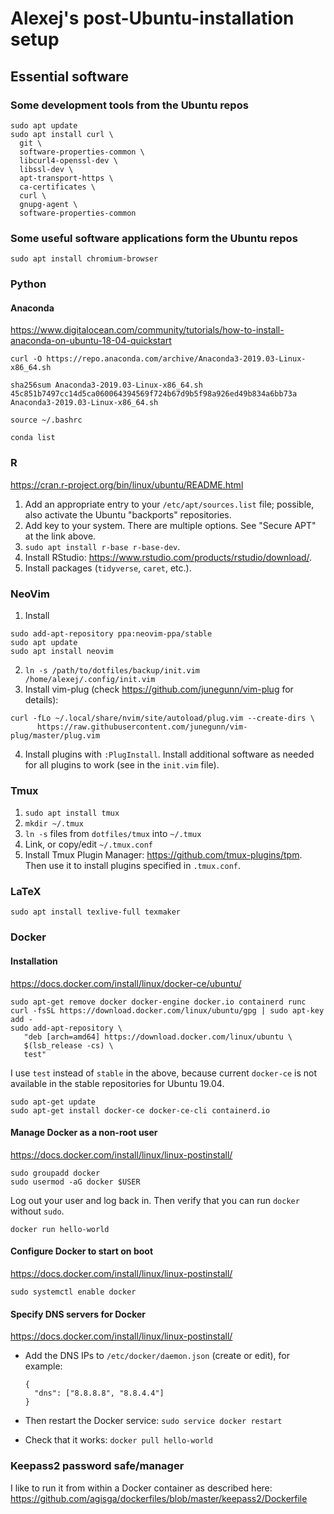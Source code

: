 # Alexej's post-Ubuntu-installation setup

## Essential software

### Some development tools from the Ubuntu repos

```
sudo apt update
sudo apt install curl \
  git \
  software-properties-common \
  libcurl4-openssl-dev \
  libssl-dev \
  apt-transport-https \
  ca-certificates \
  curl \
  gnupg-agent \
  software-properties-common
```

### Some useful software applications form the Ubuntu repos

```
sudo apt install chromium-browser
```

### Python

#### Anaconda

<https://www.digitalocean.com/community/tutorials/how-to-install-anaconda-on-ubuntu-18-04-quickstart>


```
curl -O https://repo.anaconda.com/archive/Anaconda3-2019.03-Linux-x86_64.sh

sha256sum Anaconda3-2019.03-Linux-x86_64.sh
45c851b7497cc14d5ca060064394569f724b67d9b5f98a926ed49b834a6bb73a  Anaconda3-2019.03-Linux-x86_64.sh

source ~/.bashrc

conda list
```

### R

<https://cran.r-project.org/bin/linux/ubuntu/README.html>

1. Add an appropriate entry to your `/etc/apt/sources.list` file; possible, also activate the Ubuntu "backports" repositories.
2. Add key to your system. There are multiple options. See "Secure APT" at the link above.
3. `sudo apt install r-base r-base-dev`.
4. Install RStudio: <https://www.rstudio.com/products/rstudio/download/>.
5. Install packages (`tidyverse`, `caret`, etc.).

### NeoVim

1. Install

  ```
  sudo add-apt-repository ppa:neovim-ppa/stable
  sudo apt update
  sudo apt install neovim
  ```

2. `ln -s /path/to/dotfiles/backup/init.vim /home/alexej/.config/init.vim`
3. Install vim-plug (check <https://github.com/junegunn/vim-plug> for details):

  ```
  curl -fLo ~/.local/share/nvim/site/autoload/plug.vim --create-dirs \
        https://raw.githubusercontent.com/junegunn/vim-plug/master/plug.vim
  ```

4. Install plugins with `:PlugInstall`. Install additional software as needed for all plugins to work (see in the `init.vim` file).

### Tmux

1. `sudo apt install tmux`
2. `mkdir ~/.tmux`
3. `ln -s` files from `dotfiles/tmux` into `~/.tmux`
4. Link, or copy/edit `~/.tmux.conf`
5. Install Tmux Plugin Manager: <https://github.com/tmux-plugins/tpm>. Then use it to install plugins specified in `.tmux.conf`.

### LaTeX

```
sudo apt install texlive-full texmaker
```

### Docker

#### Installation

<https://docs.docker.com/install/linux/docker-ce/ubuntu/>

```
sudo apt-get remove docker docker-engine docker.io containerd runc
curl -fsSL https://download.docker.com/linux/ubuntu/gpg | sudo apt-key add -
sudo add-apt-repository \
   "deb [arch=amd64] https://download.docker.com/linux/ubuntu \
   $(lsb_release -cs) \
   test"
```

I use `test` instead of `stable` in the above, because current `docker-ce` is not available in the stable repositories for Ubuntu 19.04.

```
sudo apt-get update
sudo apt-get install docker-ce docker-ce-cli containerd.io
```

#### Manage Docker as a non-root user

<https://docs.docker.com/install/linux/linux-postinstall/>

```
sudo groupadd docker
sudo usermod -aG docker $USER
```

Log out your user and log back in. Then verify that you can run `docker` without `sudo`.

```
docker run hello-world
```

#### Configure Docker to start on boot

<https://docs.docker.com/install/linux/linux-postinstall/>

```
sudo systemctl enable docker
```

#### Specify DNS servers for Docker

<https://docs.docker.com/install/linux/linux-postinstall/>

* Add the DNS IPs to `/etc/docker/daemon.json` (create or edit), for example:

  ```
  {
    "dns": ["8.8.8.8", "8.8.4.4"]
  }
  ```

* Then restart the Docker service: `sudo service docker restart`
* Check that it works: `docker pull hello-world`

### Keepass2 password safe/manager

I like to run it from within a Docker container as described here: <https://github.com/agisga/dockerfiles/blob/master/keepass2/Dockerfile>
